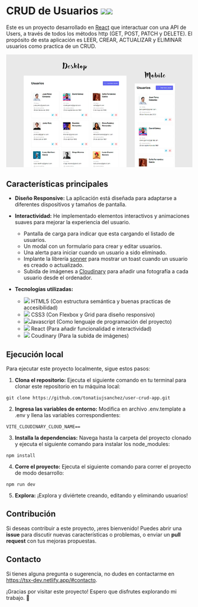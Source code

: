 # CRUD de Usuarios  <img src="https://img.icons8.com/color/32/000000/javascript--v1.png"/><img src="https://img.icons8.com/color/32/000000/react-native.png"/>

Este es un proyecto desarrollado en [React](https://reactjs.org) que interactuar con una API de Users, a través de todos los métodos http (GET, POST, PATCH y DELETE).
El propósito de esta aplicación es LEER, CREAR, ACTUALIZAR y ELIMINAR usuarios como practica de un CRUD.

[![App de CRUD de Usuarios](/public/screen-user-crud-app.webp)](https://weatherapp-jsx.netlify.app)

## Características principales

- **Diseño Responsive:** La aplicación está diseñada para adaptarse a diferentes dispositivos y tamaños de pantalla.
  
- **Interactividad:** He implementado elementos interactivos y animaciones suaves para mejorar la experiencia del usuario.
    - Pantalla de carga para indicar que esta cargando el listado de usuarios. 
    - Un modal con un formulario para crear y editar usuarios.  
    - Una alerta para iniciar cuando un usuario a sido eliminado.
    - Implante la librería [sonner](https://sonner.emilkowal.ski) para mostrar un toast cuando un usuario es creado o actualizado.
    - Subida de imágenes a [Cloudinary](https://cloudinary.com) para añadir una fotografía a cada usuario desde el ordenador.

- **Tecnologías utilizadas:**
    - <img src="https://img.icons8.com/color/32/000000/html-5--v1.png"/> HTML5 (Con estructura semántica y buenas practicas de accesibilidad)
    - <img src="https://img.icons8.com/color/32/000000/css3.png"/> CSS3 (Con Flexbox y Grid para diseño responsivo)
    - <img src="https://img.icons8.com/color/32/000000/javascript--v1.png"/>Javascript (Como lenguaje de programación del proyecto)
    - <img src="https://img.icons8.com/color/32/000000/react-native.png"/> React (Para añadir funcionalidad e interactividad)
    - <img src="https://svgl.vercel.app/library/cloudinary.svg" width="32" /> Coudinary (Para la subida de imágenes)



## Ejecución local

Para ejecutar este proyecto localmente, sigue estos pasos:

1. **Clona el repositorio:** Ejecuta el siguiente comando en tu terminal para clonar este repositorio en tu máquina local:
```
git clone https://github.com/tonatiujsanchez/user-crud-app.git
```

2. **Ingresa las variables de entorno:** Modifica en archivo .env.template a .env y llena las variables correspondientes:
```
VITE_CLOUDINARY_CLOUD_NAME==
```

3. **Installa la dependencias:** Navega hasta la carpeta del proyecto clonado y ejecuta el siguiente comando para instalar los node_modules:
```
npm install
```

4. **Corre el proyecto:** Ejecuta el siguiente comando para correr el proyecto de modo desarrollo:
```
npm run dev
```

5. **Explora:** ¡Explora y diviértete creando, editando y eliminando usuarios!

## Contribución

Si deseas contribuir a este proyecto, ¡eres bienvenido! Puedes abrir una __issue__ para discutir nuevas características o problemas, o enviar un __pull request__ con tus mejoras propuestas.


## Contacto

Si tienes alguna pregunta o sugerencia, no dudes en contactarme en https://tsx-dev.netlify.app/#contacto.

¡Gracias por visitar este proyecto! Espero que disfrutes explorando mi trabajo. 🤗
